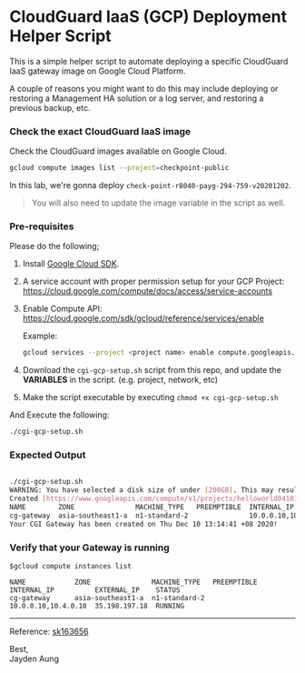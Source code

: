 # CloudGuard IaaS (GCP) Deployment Helper Script

This is a simple helper script to automate deploying a specific CloudGuard IaaS gateway image on Google Cloud Platform.

A couple of reasons you might want to do this may include deploying or restoring a Management HA solution or a log server, and restoring a previous backup, etc. 

### Check the exact CloudGuard IaaS image 

Check the CloudGuard images available on Google Cloud.

```bash
gcloud compute images list --project=checkpoint-public 
```

In this lab, we're gonna deploy ```check-point-r8040-payg-294-759-v20201202```.

> You will also need to update the image variable in the script as well.

### Pre-requisites 

Please do the following;

1. Install [Google Cloud SDK](https://cloud.google.com/sdk/docs/install). 

2. A service account with proper permission setup for your GCP Project: https://cloud.google.com/compute/docs/access/service-accounts

3. Enable Compute API: https://cloud.google.com/sdk/gcloud/reference/services/enable

   Example: 
   ```bash 
   gcloud services --project <project name> enable compute.googleapis.com
   ```

4. Download the ```cgi-gcp-setup.sh``` script from this repo, and update the **VARIABLES** in the script. (e.g. project, network, etc)

5. Make the script executable by executing  ```chmod +x cgi-gcp-setup.sh``` 


And Execute the following:

```bash
./cgi-gcp-setup.sh
```

### Expected Output

```bash

./cgi-gcp-setup.sh
WARNING: You have selected a disk size of under [200GB]. This may result in poor I/O performance. For more information, see: https://developers.google.com/compute/docs/disks#performance.
Created [https://www.googleapis.com/compute/v1/projects/helloworld041019/zones/asia-southeast1-a/instances/cg-gateway].
NAME        ZONE               MACHINE_TYPE   PREEMPTIBLE  INTERNAL_IP          EXTERNAL_IP    STATUS
cg-gateway  asia-southeast1-a  n1-standard-2               10.0.0.10,10.4.0.10  35.198.197.18  RUNNING
Your CGI Gateway has been created on Thu Dec 10 13:14:41 +08 2020!

```

### Verify that your Gateway is running

```
$gcloud compute instances list  

NAME            ZONE               MACHINE_TYPE   PREEMPTIBLE  INTERNAL_IP          EXTERNAL_IP    STATUS
cg-gateway      asia-southeast1-a  n1-standard-2               10.0.0.10,10.4.0.10  35.198.197.18  RUNNING
```
---
Reference: [sk163656](https://supportcenter.checkpoint.com/supportcenter/portal?eventSubmit_doGoviewsolutiondetails=&solutionid=sk163656&partition=Advanced&product=CloudGuard)

Best, \
Jayden Aung